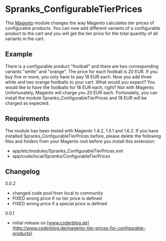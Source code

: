 Spranks_ConfigurableTierPrices
==============================

This [Magento](https://www.magentocommerce.com) module changes the way Magento calculates tier prices of configurable products. You can now add different variants of a configurable product to the cart and you will get the tier price for the total quantity of all variants in the cart.

Example
-------
There is a configurable product "football" and there are two corresponding variants "white" and "orange". The price for each football is 20 EUR. If you buy five or more, you only have to pay 18 EUR each. Now you add three white and two orange footballs to your cart. What would you expect? You would like to have the footballs for 18 EUR each, right? Not with Magento. Unfortunately, Magento will charge you 20 EUR each. Fortunately, you can install the module Spranks_ConfigurableTierPrices and 18 EUR will be charged as expected.

Requirements
------------
The module has been tested with Magento 1.4.2, 1.5.1 and 1.6.2. If you have installed Spranks_ConfigurableTierPrices before, please delete the following files and folders from your Magento root before you install this extension:

* app/etc/modules/Spranks_ConfigurableTierPrices.xml
* app/code/local/Spranks/ConfigurableTierPrices


Changelog
---------
0.0.2

* changed code pool from local to community
* FIXED wrong price if no tier price is defined
* FIXED wrong price if a special price is defined

0.0.1

* initial release on [www.coderblog.de](http://www.coderblog.de/magento-tier-prices-for-configurable-products)
